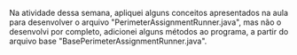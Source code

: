Na atividade dessa semana, apliquei alguns conceitos apresentados na aula para desenvolver o arquivo "PerimeterAssignmentRunner.java", mas não o desenvolvi por completo, adicionei alguns métodos ao programa, a partir do arquivo base "BasePerimeterAssignmentRunner.java".
